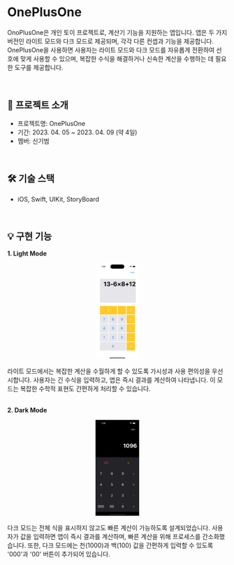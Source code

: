 # OnePlusOne

OnoPlusOne은 개인 토이 프로젝트로, 계산기 기능을 지원하는 앱입니다. 앱은 두 가지 버전인 라이트 모드와 다크 모드로 제공되며, 각각 다른 컨셉과 기능을 제공합니다. OnePlusOne을 사용하면 사용자는 라이트 모드와 다크 모드를 자유롭게 전환하여 선호에 맞게 사용할 수 있으며, 복잡한 수식을 해결하거나 신속한 계산을 수행하는 데 필요한 도구를 제공합니다.

<br>

## 📌 프로젝트 소개

- 프로젝트명: OnePlusOne
- 기간: 2023. 04. 05 ~ 2023. 04. 09 (약 4일)
- 멤버: 신기범

<br>

## 🛠️ 기술 스택

- iOS, Swift, UIKit, StoryBoard

<br>

## 💡 구현 기능

**1. Light Mode**

<p align="center">
  <img src="./lightMode.png" width=20% height=20%>
</p>
라이트 모드에서는 복잡한 계산을 수월하게 할 수 있도록 가시성과 사용 편의성을 우선시합니다. 사용자는 긴 수식을 입력하고, 앱은 즉시 결과를 계산하여 나타냅니다. 이 모드는 복잡한 수학적 표현도 간편하게 처리할 수 있습니다.

<br>
<br>

**2. Dark Mode**

<p align="center">
  <img src="./darkMode.png" width=20% height=20%>
</p>
다크 모드는 전체 식을 표시하지 않고도 빠른 계산이 가능하도록 설계되었습니다. 사용자가 값을 입력하면 앱이 즉시 결과를 계산하며, 빠른 계산을 위해 프로세스를 간소화했습니다. 또한, 다크 모드에는 천(1000)과 백(100) 값을 간편하게 입력할 수 있도록 '000'과 '00' 버튼이 추가되어 있습니다.

<br>
<br>
